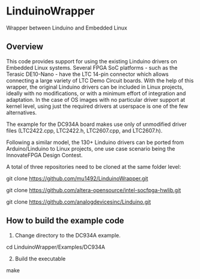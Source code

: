 # LinduinoWrapper
Wrapper between Linduino and Embedded Linux

## Overview ##

This code provides support for using the existing Linduino drivers on Embedded Linux systems. Several FPGA SoC platforms - such as the Terasic DE10-Nano - have the LTC 14-pin connector which allows connecting a large variety of LTC Demo Circuit boards. With the help of this wrapper, the original Linduino drivers can be included in Linux projects, ideally with no modifications, or with a minimum effort of integration and adaptation. In the case of OS images with no particular driver support at kernel level, using just the required drivers at userspace is one of the few alternatives.

The example for the DC934A board makes use only of unmodified driver files (LTC2422.cpp, LTC2422.h, LTC2607.cpp, and LTC2607.h). 

Following a similar model, the 130+ Linduino drivers can be ported from Arduino/Linduino to Linux projects, one use case scenario being the InnovateFPGA Design Contest.

A total of three repositories need to be cloned at the same folder level:

git clone https://github.com/mu1492/LinduinoWrapper.git

git clone https://github.com/altera-opensource/intel-socfpga-hwlib.git

git clone https://github.com/analogdevicesinc/Linduino.git


## How to build the example code ##
1. Change directory to the DC934A example.

cd LinduinoWrapper/Examples/DC934A

2. Build the executable

make
